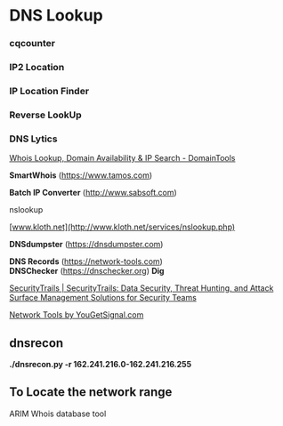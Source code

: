 # DNS Lookup

### cqcounter

### IP2 Location

### IP Location Finder

### Reverse LookUp

### DNS Lytics

[](https://viewdns.info/)

[Whois Lookup, Domain Availability & IP Search - DomainTools](https://whois.domaintools.com/)

**SmartWhois** (https://www.tamos.com)

**Batch IP Converter** (http://www.sabsoft.com)

nslookup

[www.kloth.net](http://www.kloth.net/services/nslookup.php)

**DNSdumpster** (https://dnsdumpster.com)

**DNS Records** (https://network-tools.com)
**DNSChecker** (https://dnschecker.org)
**Dig** 

[SecurityTrails | SecurityTrails: Data Security, Threat Hunting, and Attack Surface Management Solutions for Security Teams](https://securitytrails.com/)

[Network Tools by YouGetSignal.com](https://www.yougetsignal.com/)

## **dnsrecon**

**./dnsrecon.py -r 162.241.216.0-162.241.216.255**

## To Locate the network range

ARIM Whois database tool
